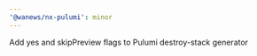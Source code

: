 ```yaml
---
'@wanews/nx-pulumi': minor
---
```


Add yes and skipPreview flags to Pulumi destroy-stack generator
